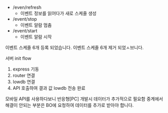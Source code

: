 

- /even/refresh
	- 이벤트 정보를 읽어다가 새로 스케줄 생성
- /event/stop
	- 이벤트 알람 멈춤
- /event/start
	- 이벤트 알람 시작

이벤트 스케줄 6개 등록 되었습니다.
이벤트 스케줄 6개 제거 되었ㅅ브니다.


서버 init flow
1. express 기동
2. router 연결
3. lowdb 연결
4. API 호출하여 결과 값 lowdb 전송
완료


모바일 API를 사용하다보니 반응형[PC] 개발시 데이터가 추가적으로 필요함 중계에서 해결이 안되는 부분은
BO에 요청하여 데이터를 추가로 받아야 합니다.

